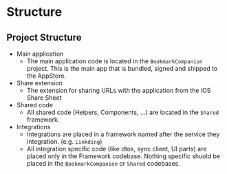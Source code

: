 #  Structure

## Project Structure

* Main application
  * The main application code is located in the `BookmarkCompanion` project. This is the main app that is bundled, signed and shipped to the AppStore.
* Share extension
  * The extension for sharing URLs with the application from the iOS Share Sheet
* Shared code
  * All shared code (Helpers, Components, ...) are located in the `Shared` framework.
* Integrations
  * Integrations are placed in a framework named after the service they integration. (e.g. `Linkding`)
  * All integration specific code (like dtos, sync client, UI parts) are placed only in the Framework codebase. Nothing specific shuold be placed in the `BookmarkCompanion` or `Shared` codebases.
